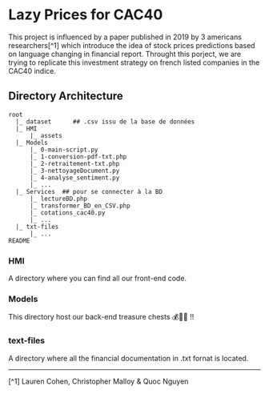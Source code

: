 # Lazy Prices for CAC40

This project is influenced by a paper published in 2019 by 3 americans researchers[^1] which introduce the idea of stock prices predictions based on language changing in financial report. Throught this porject, we are trying to replicate this investment strategy on french listed companies in the CAC40 indice.

## Directory Architecture

```
root
  |_ dataset      ## .csv issu de la base de données
  |_ HMI
      |_ assets
  |_ Models
      |_ 0-main-script.py
      |_ 1-conversion-pdf-txt.php
      |_ 2-retraitement-txt.php
      |_ 3-nettoyageDocument.py
      |_ 4-analyse_sentiment.py
      |_ ...
  |_ Services  ## pour se connecter à la BD
      |_ lectureBD.php
      |_ transformer_BD_en_CSV.php
      |_ cotations_cac40.py
      |_ ...
  |_ txt-files
      |_ ...
README
```

### HMI

A directory where you can find all our front-end code.

### Models

This directory host our back-end treasure chests 💰🏴‍☠ !!

### text-files

A directory where all the financial documentation in .txt fornat is located.

--- 

[^1] Lauren Cohen, Christopher Malloy & Quoc Nguyen
